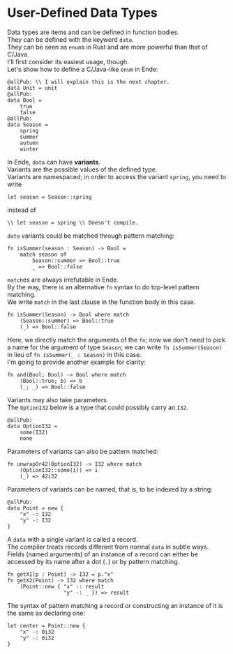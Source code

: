 # User-Defined Data Types

Data types are items and can be defined in function bodies.  
They can be defined with the keyword `data`.  
They can be seen as `enum`s in Rust and are more powerful than that of C/Java.  
I'll first consider its easiest usage, though.  
Let's show how to define a C/Java-like `enum` in Ende:

```
@allPub: \\ I will explain this is the next chapter.
data Unit = unit
@allPub:
data Bool =
    true
    false
@allPub:
data Season =
    spring
    summer
    autumn
    winter
```

In Ende, `data` can have **variants**.  
Variants are the possible values of the defined type.  
Variants are namespaced; in order to access the variant `spring`, you need to write

```
let season = Season::spring
```

instead of

```
\\ let season = spring \\ Doesn't compile.
```

`data` variants could be matched through pattern matching:

```
fn isSummer(season : Season) -> Bool =
    match season of
        Season::summer => Bool::true
        _ => Bool::false
```

`match`es are always irrefutable in Ende.  
By the way, there is an alternative `fn` syntax to do top-level pattern matching.  
We write `match` in the last clause in the function body in this case.

```
fn isSummer(Season) -> Bool where match
    (Season::summer) => Bool::true
    (_) => Bool::false
```

Here, we directly match the arguments of the `fn`; now we don't need to pick a name for the argument of type `Season`; we can write `fn isSummer(Season)` in lieu of `fn isSummer(_ : Season)` in this case.  
I'm going to provide another example for clarity:

```
fn and(Bool; Bool) -> Bool where match
    (Bool::true; b) => b
    (_; _) => Bool::false
```

Variants may also take parameters.  
The `OptionI32` below is a type that could possibly carry an `I32`.

```
@allPub:
data OptionI32 =
    some(I32)
    none
```

Parameters of variants can also be pattern matched:

```
fn unwrapOr42(OptionI32) -> I32 where match
    (OptionI32::some(i)) => i
    (_) => 42i32
```

Parameters of variants can be named, that is, to be indexed by a string:

```
@allPub:
data Point = new {
    "x" -: I32
    "y" -: I32
}
```

A `data` with a single variant is called a record.  
The compiler treats records different from normal `data` in subtle ways.  
Fields \(named arguments\) of an instance of a record can either be accessed by its name after a dot \(`.`\) or by pattern matching.

```
fn getX1(p : Point) -> I32 = p."x"
fn getX2(Point) -> I32 where match
    (Point::new { "x" -: result
                  "y" -: _ }) => result
```

The syntax of pattern matching a record or constructing an instance of it is the same as declaring one:

```
let center = Point::new {
    "x" -: 0i32
    "y" -: 0i32
}
```




